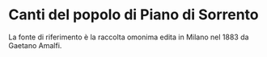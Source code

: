 # Canti del popolo di Piano di Sorrento

La fonte di riferimento è la raccolta omonima edita in Milano nel 1883 da Gaetano Amalfi.
